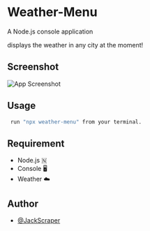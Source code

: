 
# Weather-Menu

A Node.js  console application

displays the weather in any city at the moment!

## Screenshot

![App Screenshot](https://i.ibb.co/K7Fbk12/image-2023-02-28-15-20-38.png)


## Usage


```bash
 run "npx weather-menu" from your terminal.
```

## Requirement
- Node.js 🇳
- Console 🖥️  
- Weather ☁️

## Author

- [@JackScraper](https://github.com/JackScraper)


